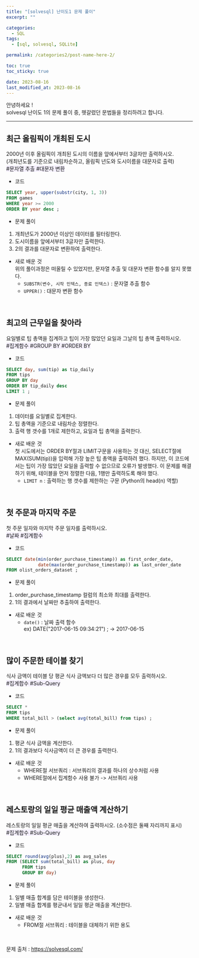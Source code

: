 ```yaml
---
title: "[solvesql] 난이도1 문제 풀이"
excerpt: ""

categories:
  - SQL
tags:
  - [sql, solvesql, SQLite]

permalink: /categories2/post-name-here-2/

toc: true
toc_sticky: true

date: 2023-08-16
last_modified_at: 2023-08-16
---
```

안녕하세요 !\
solvesql 난이도 1의 문제 풀이 중, 헷갈렸던 문법들을 정리하려고 합니다.

-----------------

## 최근 올림픽이 개최된 도시
2000년 이후 올림픽이 개최된 도시의 이름을 앞에서부터 3글자만 출력하시오.\
(개최년도를 기준으로 내림차순하고, 올림픽 년도와 도시이름을 대문자로 출력)\
<span style="background-color:#f5f0ff">\#문자열 추출 #대문자 변환</span>


* 코드
```sql
SELECT year, upper(substr(city, 1, 3))
FROM games
WHERE year >= 2000
ORDER BY year desc ;
```

* 문제 풀이
1. 개최년도가 2000년 이상인 데이터를 필터링한다.
2. 도시이름을 앞에서부터 3글자만 출력한다.
3. 2의 결과를 대문자로 변환하여 출력한다.

* 새로 배운 것\
위의 풀이과정은 떠올릴 수 있었지만, 문자열 추출 및 대문자 변환 함수를 알지 못했다.
	- `SUBSTR(변수, 시작 인덱스, 종료 인덱스)` : 문자열 추출 함수
	- `UPPER()` : 대문자 변환 함수

<br>

## 최고의 근무일을 찾아라
요일별로 팁 총액을 집계하고 팁이 가장 많았던 요일과 그날의 팁 총액 출력하시오.\
<span style="background-color:#f5f0ff">\#집계함수 #GROUP BY #ORDER BY</span>


* 코드
```sql  
SELECT day, sum(tip) as tip_daily
FROM tips
GROUP BY day
ORDER BY tip_daily desc
LIMIT 1 ;
```

* 문제 풀이
1. 데이터를 요일별로 집계한다.
2. 팁 총액을 기준으로 내림차순 정렬한다.
3. 출력 행 갯수를 1개로 제한하고, 요일과 팁 총액을 출력한다.


* 새로 배운 것\
첫 시도에서는 ORDER BY절과 LIMIT구문을 사용하는 것 대신, SELECT절에 MAX(SUM(tip))을 입력해 가장 높은 팁 총액을 출력하려 했다. 하지만, 이 코드에서는 팁이 가장 많았던 요일을 출력할 수 없으므로 오류가 발생했다. 이 문제를 해결하기 위해, 테이블을 먼저 정렬한 다음, 1행만 출력하도록 해야 했다.
	- `LIMIT n` : 출력하는 행 갯수를 제한하는 구문 (Python의 head(n) 역할)

<br>

## 첫 주문과 마지막 주문
첫 주문 일자와 마지막 주문 일자를 출력하시오.\
<span style="background-color:#f5f0ff">\#날짜 #집계함수</span>


* 코드
```sql
SELECT date(min(order_purchase_timestamp)) as first_order_date,
			date(max(order_purchase_timestamp)) as last_order_date
FROM olist_orders_dataset ;
```

* 문제 풀이
1. order_purchase_timestamp 컬럼의 최소와 최대를 출력한다. 
2. 1의 결과에서 날짜만 추출하여 출력한다.

* 새로 배운 것
	- `date()` : 날짜 출력 함수\
	ex) DATE("2017-06-15 09:34:21") ; → 2017-06-15

<br>

## 많이 주문한 테이블 찾기
식사 금액이 테이블 당 평균 식사 금액보다 더 많은 경우를 모두 출력하시오.\
<span style="background-color:#f5f0ff">\#집계합수 #Sub-Query</span>

* 코드
```sql
SELECT *
FROM tips
WHERE total_bill > (select avg(total_bill) from tips) ;
```

* 문제 풀이
1. 평균 식사 금액을 계산한다.
2. 1의 결과보다 식사금액이 더 큰 경우를 출력한다. 

* 새로 배운 것
	- WHERE절 서브쿼리 : 서브쿼리의 결과를 하나의 상수처럼 사용
	- WHERE절에서 집계함수 사용 불가 -> 서브쿼리 사용

<br>

## 레스토랑의 일일 평균 매출액 계산하기
레스토랑의 일일 평균 매출을 계산하여 출력하시오. (소수점은 둘째 자리까지 표시)\
<span style="background-color:#f5f0ff">\#집계합수 #Sub-Query</span>

* 코드
```sql
SELECT round(avg(plus),2) as avg_sales
FROM (SELECT sum(total_bill) as plus, day 
      FROM tips 
      GROUP BY day)
```

* 문제 풀이
1. 일별 매출 합계를 담은 테이블을 생성한다.
2. 일별 매출 합계를 평균내서 일일 평균 매출을 계산한다.


* 새로 배운 것
	- FROM절 서브쿼리 : 테이블을 대체하기 위한 용도

<br>

문제 출처 : <https://solvesql.com/>
 




